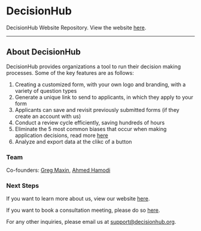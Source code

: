 # DecisionHub

DecisionHub Website Repository. View the website [here](https://decisionhub.org/).

---

## About DecisionHub

DecisionHub provides organizations a tool to run their decision making processes. Some of the key features are as follows:

1. Creating a customized form, with your own logo and branding, with a variety of question types
2. Generate a unique link to send to applicants, in which they apply to your form
3. Applicants can save and revisit previously submitted forms (if they create an account with us)
4. Conduct a review cycle efficiently, saving hundreds of hours
5. Eliminate the 5 most common biases that occur when making application decisions, read more [here](https://decisionhub.medium.com/5-biases-organizations-are-guilty-of-when-making-application-decisions-23dc183bee5b)
6. Analyze and export data at the clikc of a button

### Team

Co-founders: [Greg Maxin](https://github.com/GodGreg), [Ahmed Hamodi](https://github.com/ahmedhamodi)

### Next Steps

If you want to learn more about us, view our website [here](https://decisionhub.org/).

If you want to book a consultation meeting, please do so [here](https://calendly.com/decisionhub).

For any other inquiries, please email us at [support@decisionhub.org](mailto:support@decisionhub.org).
